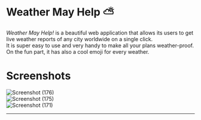 # Weather May Help ⛅
_Weather May Help!_ is a beautiful web application that allows its users to get live weather reports of any city worldwide on a single click.  
It is super easy to use and very handy to make all your plans weather-proof.  
On the fun part, it has also a cool emoji for every weather.

# Screenshots
![Screenshot (176)](https://user-images.githubusercontent.com/71843674/124975819-133f8b80-e04c-11eb-8ca1-6424c98cbcce.png)  
![Screenshot (175)](https://user-images.githubusercontent.com/71843674/124976344-c0b29f00-e04c-11eb-8ccd-b1fc0e698fa6.png)  
![Screenshot (171)](https://user-images.githubusercontent.com/71843674/124976410-dcb64080-e04c-11eb-82c6-3061551a852c.png)

---
